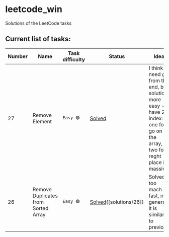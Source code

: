 # leetcode_win
Solutions of the LeetCode tasks

## Current list of tasks:


| Number        | Name          | Task difficulty    | Status        | Idea        |
| ------------- | ------------- | ------------- | ------------- |------------- |
| 27            | Remove Element | ```Easy 🟢``` |[Solved]([solutions/Task_35.ipynb](https://leetcode.com/problems/remove-element/description/))| I think i need go from the end, but solution more easy - have 2 index: one for go on the array, two for reght place in massiv |
| 26            | Remove Duplicates from Sorted Array | ```Easy 🟢``` |[Solved](https://leetcode.com/problems/remove-duplicates-from-sorted-array/description/)([solutions/26])| Solved too mach fast, in general it is similar to previous |

